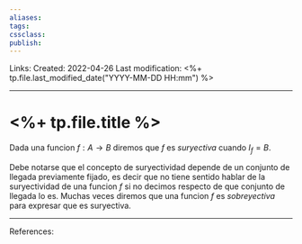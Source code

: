 ```yaml
---
aliases: 
tags: 
cssclass: 
publish: 
---
```


Links: 
Created: 2022-04-26
Last modification: <%+ tp.file.last_modified_date("YYYY-MM-DD HH:mm") %>

---
# <%+ tp.file.title %>
Dada una funcion $f:A\rightarrow B$ diremos que $f$ es $\textit{suryectiva}$ cuando $I_{f}=B$.

Debe notarse que el concepto de suryectividad depende de un conjunto de llegada previamente fijado, es decir que no tiene sentido hablar de la suryectividad de una funcion $f$ si no decimos respecto de que conjunto de llegada lo es. Muchas veces diremos que una funcion $f$ es $\textit{sobreyectiva}$ para expresar que es suryectiva.

---
References: 